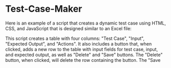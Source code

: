 # Test-Case-Maker

Here is an example of a script that creates a dynamic test case using HTML, CSS, and JavaScript that is designed similar to an Excel file:

This script creates a table with four columns: "Test Case", "Input", "Expected Output", and "Actions". It also includes a button that, when clicked, adds a new row to the table with input fields for test case, input, and expected output, as well as "Delete" and "Save" buttons. The "Delete" button, when clicked, will delete the row containing the button. The "Save

